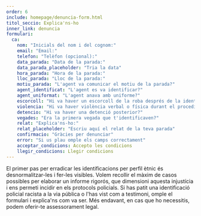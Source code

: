 ```yaml
---
order: 6
include: homepage/denuncia-form.html
titol_seccio: Explica'ns-ho
inner_link: denuncia
formulari:
  ca:
    nom: "Inicials del nom i del cognom:"
    email: "Email:"
    telefon: "Telèfon (opcional):"
    data_parada: "Data de la parada:"
    data_parada_placeholder: "Tria la data"
    hora_parada: "Hora de la parada:"
    lloc_parada: "Lloc de la parada:"
    motiu_parada: "L'agent va comunicar el motiu de la parada?"
    agent_identificat: "L'agent es va identificar?"
    agent_uniformat: "L'agent anava amb uniforme?"
    escorcoll: "Hi va haver un escorcoll de la roba després de la identificació?"
    violencia: "Hi va haver violència verbal o física durant el procediment d'identificació i registre?"
    detencio: "Hi va haver una detenció posterior?"
    vegades: "Era la primera vegada que t'identificaven?"
    relat: "Explica'ns-ho:"
    relat_placeholder: "Escriu aquí el relat de la teva parada"
    confirmacio: "Gràcies per denunciar"
    error: "Si us plau omple els camps correctament"
    acceptar_condicions: Accepto les condicions
    llegir_condicions: Llegir condicions
---
```

El primer pas per erradicar les identificacions per perfil ètnic és desnormalitzar-les i fer-les visibles. Volem recollir el màxim de casos possibles per elaborar un informe rigorós, que dimensioni aquesta injustícia i ens permeti incidir en els protocols policials.
Si has patit una identificació policial racista a la via pública o l'has vist com a testimoni, omple el formulari i explica'ns com va ser. Més endavant, en cas que ho necessitis, podem oferir-te assessorament legal.

